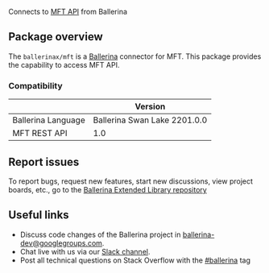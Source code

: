 Connects to [MFT API](https://aayutechnologies.com/docs/product/mft-gateway/) from Ballerina

## Package overview
The `ballerinax/mft` is a [Ballerina](https://ballerina.io/) connector for MFT.
This package provides the capability to access MFT API.

### Compatibility
|                               | Version                        |
|-------------------------------|--------------------------------|
| Ballerina Language            | Ballerina Swan Lake 2201.0.0   |
| MFT REST API                  | 1.0                            | 

## Report issues
To report bugs, request new features, start new discussions, view project boards, etc., go to the [Ballerina Extended Library repository](https://github.com/ballerina-platform/ballerina-extended-library)

## Useful links
- Discuss code changes of the Ballerina project in [ballerina-dev@googlegroups.com](mailto:ballerina-dev@googlegroups.com).
- Chat live with us via our [Slack channel](https://ballerina.io/community/slack/).
- Post all technical questions on Stack Overflow with the [#ballerina](https://stackoverflow.com/questions/tagged/ballerina) tag